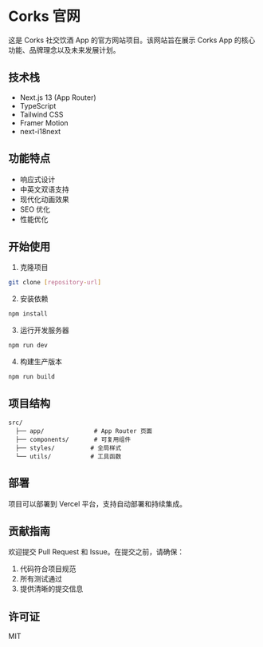 # Corks 官网

这是 Corks 社交饮酒 App 的官方网站项目。该网站旨在展示 Corks App 的核心功能、品牌理念以及未来发展计划。

## 技术栈

- Next.js 13 (App Router)
- TypeScript
- Tailwind CSS
- Framer Motion
- next-i18next

## 功能特点

- 响应式设计
- 中英文双语支持
- 现代化动画效果
- SEO 优化
- 性能优化

## 开始使用

1. 克隆项目

```bash
git clone [repository-url]
```

2. 安装依赖

```bash
npm install
```

3. 运行开发服务器

```bash
npm run dev
```

4. 构建生产版本

```bash
npm run build
```

## 项目结构

```
src/
  ├── app/              # App Router 页面
  ├── components/       # 可复用组件
  ├── styles/          # 全局样式
  └── utils/           # 工具函数
```

## 部署

项目可以部署到 Vercel 平台，支持自动部署和持续集成。

## 贡献指南

欢迎提交 Pull Request 和 Issue。在提交之前，请确保：

1. 代码符合项目规范
2. 所有测试通过
3. 提供清晰的提交信息

## 许可证

MIT
